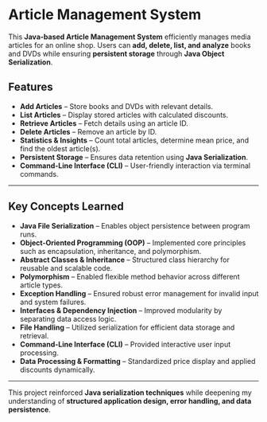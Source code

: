 # Article Management System  

This **Java-based Article Management System** efficiently manages media articles for an online shop. Users can **add, delete, list, and analyze** books and DVDs while ensuring **persistent storage** through **Java Object Serialization**.  

## Features  
- **Add Articles** – Store books and DVDs with relevant details.  
- **List Articles** – Display stored articles with calculated discounts.  
- **Retrieve Articles** – Fetch details using an article ID.  
- **Delete Articles** – Remove an article by ID.  
- **Statistics & Insights** – Count total articles, determine mean price, and find the oldest article(s).  
- **Persistent Storage** – Ensures data retention using **Java Serialization**.  
- **Command-Line Interface (CLI)** – User-friendly interaction via terminal commands.  

---  

## Key Concepts Learned  
- **Java File Serialization** – Enables object persistence between program runs.  
- **Object-Oriented Programming (OOP)** – Implemented core principles such as encapsulation, inheritance, and polymorphism.  
- **Abstract Classes & Inheritance** – Structured class hierarchy for reusable and scalable code.  
- **Polymorphism** – Enabled flexible method behavior across different article types.  
- **Exception Handling** – Ensured robust error management for invalid input and system failures.  
- **Interfaces & Dependency Injection** – Improved modularity by separating data access logic.  
- **File Handling** – Utilized serialization for efficient data storage and retrieval.  
- **Command-Line Interface (CLI)** – Provided interactive user input processing.  
- **Data Processing & Formatting** – Standardized price display and applied discounts dynamically.  

---  

This project reinforced **Java serialization techniques** while deepening my understanding of **structured application design, error handling, and data persistence**.  
